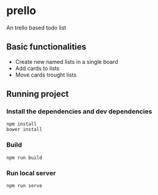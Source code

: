 # prello
An trello based todo list

## Basic functionalities

 - Create new named lists in a single board
 - Add cards to lists
 - Move cards trought lists
 
## Running project

### Install the dependencies and dev dependencies

```
npm install
bower install
```

### Build

```
npm run build
```
 
### Run local server 

```
npm run serve
```
